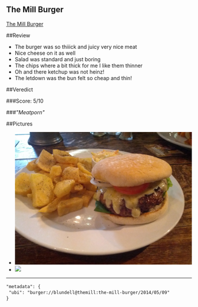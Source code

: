The Mill Burger
-------------

[The Mill Burger](http://www.themillatworston.co.uk/)

##Review

- The burger was so thiiick and juicy very nice meat
- Nice cheese on it as well
- Salad was standard and just boring
- The chips where a bit thick for me I like them thinner
- Oh and there ketchup was not heinz!
- The letdown was the bun felt so cheap and thin!

##Veredict

###Score: 5/10

###*"Meatporn"*

##Pictures

 - ![](Blundell_TheMill_TheMillBurger_4.jpg)
 - ![](Blundell_TheMill_TheMillBurger_5.jpg)

---

```
"metadata": {
 "ubi": "burger://blundell@themill:the-mill-burger/2014/05/09"
}
```